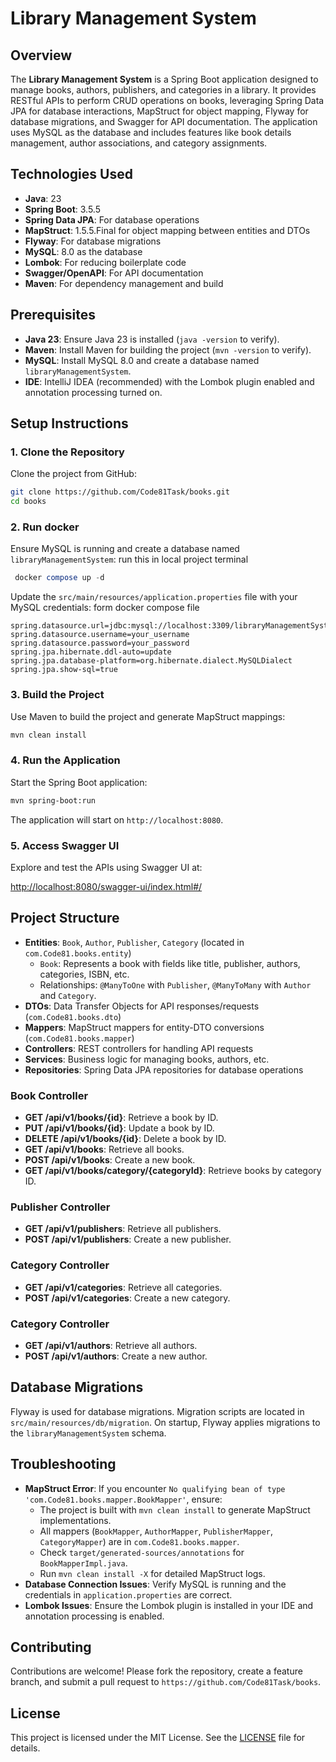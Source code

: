 # Library Management System

## Overview
The **Library Management System** is a Spring Boot application designed to manage books, authors, publishers, and categories in a library. It provides RESTful APIs to perform CRUD operations on books, leveraging Spring Data JPA for database interactions, MapStruct for object mapping, Flyway for database migrations, and Swagger for API documentation. The application uses MySQL as the database and includes features like book details management, author associations, and category assignments.

## Technologies Used
- **Java**: 23
- **Spring Boot**: 3.5.5
- **Spring Data JPA**: For database operations
- **MapStruct**: 1.5.5.Final for object mapping between entities and DTOs
- **Flyway**: For database migrations
- **MySQL**: 8.0 as the database
- **Lombok**: For reducing boilerplate code
- **Swagger/OpenAPI**: For API documentation
- **Maven**: For dependency management and build

## Prerequisites
- **Java 23**: Ensure Java 23 is installed (`java -version` to verify).
- **Maven**: Install Maven for building the project (`mvn -version` to verify).
- **MySQL**: Install MySQL 8.0 and create a database named `libraryManagementSystem`.
- **IDE**: IntelliJ IDEA (recommended) with the Lombok plugin enabled and annotation processing turned on.

## Setup Instructions

### 1. Clone the Repository
Clone the project from GitHub:

```bash
git clone https://github.com/Code81Task/books.git
cd books
```

### 2. Run docker 
Ensure MySQL is running and create a database named `libraryManagementSystem`:
 run this in local project terminal 
```sql
 docker compose up -d
```

Update the `src/main/resources/application.properties` file with your MySQL credentials:
form docker compose file
```properties
spring.datasource.url=jdbc:mysql://localhost:3309/libraryManagementSystem
spring.datasource.username=your_username
spring.datasource.password=your_password
spring.jpa.hibernate.ddl-auto=update
spring.jpa.database-platform=org.hibernate.dialect.MySQLDialect
spring.jpa.show-sql=true
```

### 3. Build the Project
Use Maven to build the project and generate MapStruct mappings:

```bash
mvn clean install
```

### 4. Run the Application
Start the Spring Boot application:

```bash
mvn spring-boot:run
```

The application will start on `http://localhost:8080`.

### 5. Access Swagger UI
Explore and test the APIs using Swagger UI at:

[http://localhost:8080/swagger-ui/index.html#/](http://localhost:8080/swagger-ui/index.html#/)


## Project Structure
- **Entities**: `Book`, `Author`, `Publisher`, `Category` (located in `com.Code81.books.entity`)
    - `Book`: Represents a book with fields like title, publisher, authors, categories, ISBN, etc.
    - Relationships: `@ManyToOne` with `Publisher`, `@ManyToMany` with `Author` and `Category`.
- **DTOs**: Data Transfer Objects for API responses/requests (`com.Code81.books.dto`)
- **Mappers**: MapStruct mappers for entity-DTO conversions (`com.Code81.books.mapper`)
- **Controllers**: REST controllers for handling API requests
- **Services**: Business logic for managing books, authors, etc.
- **Repositories**: Spring Data JPA repositories for database operations

### Book Controller
- **GET /api/v1/books/{id}**: Retrieve a book by ID.
- **PUT /api/v1/books/{id}**: Update a book by ID.
- **DELETE /api/v1/books/{id}**: Delete a book by ID.
- **GET /api/v1/books**: Retrieve all books.
- **POST /api/v1/books**: Create a new book.
- **GET /api/v1/books/category/{categoryId}**: Retrieve books by category ID.

### Publisher Controller
- **GET /api/v1/publishers**: Retrieve all publishers.
- **POST /api/v1/publishers**: Create a new publisher.

### Category Controller
- **GET /api/v1/categories**: Retrieve all categories.
- **POST /api/v1/categories**: Create a new category.

### Category Controller
- **GET /api/v1/authors**: Retrieve all authors.
- **POST /api/v1/authors**: Create a new author.

## Database Migrations
Flyway is used for database migrations. Migration scripts are located in `src/main/resources/db/migration`. On startup, Flyway applies migrations to the `libraryManagementSystem` schema.

## Troubleshooting
- **MapStruct Error**: If you encounter `No qualifying bean of type 'com.Code81.books.mapper.BookMapper'`, ensure:
    - The project is built with `mvn clean install` to generate MapStruct implementations.
    - All mappers (`BookMapper`, `AuthorMapper`, `PublisherMapper`, `CategoryMapper`) are in `com.Code81.books.mapper`.
    - Check `target/generated-sources/annotations` for `BookMapperImpl.java`.
    - Run `mvn clean install -X` for detailed MapStruct logs.
- **Database Connection Issues**: Verify MySQL is running and the credentials in `application.properties` are correct.
- **Lombok Issues**: Ensure the Lombok plugin is installed in your IDE and annotation processing is enabled.

## Contributing
Contributions are welcome! Please fork the repository, create a feature branch, and submit a pull request to `https://github.com/Code81Task/books`.

## License
This project is licensed under the MIT License. See the [LICENSE](LICENSE) file for details.
